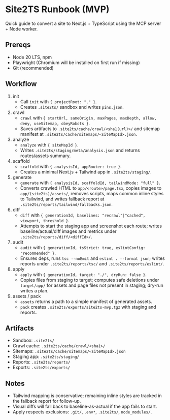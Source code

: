 # Site2TS Runbook (MVP)

Quick guide to convert a site to Next.js + TypeScript using the MCP server + Node worker.

## Prereqs
- Node 20 LTS, npm
- Playwright (Chromium will be installed on first run if missing)
- Git (recommended)

## Workflow
1. init
   - Call `init` with `{ projectRoot: "." }`.
   - Creates `.site2ts/` sandbox and writes `pins.json`.
2. crawl
   - `crawl` with `{ startUrl, sameOrigin, maxPages, maxDepth, allow, deny, useSitemap, obeyRobots }`.
   - Saves artifacts to `.site2ts/cache/crawl/<sha1(url)>/` and sitemap manifest at `.site2ts/cache/sitemaps/<siteMapId>.json`.
3. analyze
   - `analyze` with `{ siteMapId }`.
   - Writes `.site2ts/staging/meta/analysis.json` and returns routes/assets summary.
4. scaffold
   - `scaffold` with `{ analysisId, appRouter: true }`.
   - Creates a minimal Next.js + Tailwind app in `.site2ts/staging/`.
5. generate
   - `generate` with `{ analysisId, scaffoldId, tailwindMode: "full" }`.
   - Converts crawled HTML to `app/<route>/page.tsx`, copies images to `app/(site2ts)/assets/`, removes scripts, maps common inline styles to Tailwind, and writes fallback report at `.site2ts/reports/tailwind/fallbacks.json`.
6. diff
   - `diff` with `{ generationId, baselines: "recrawl"|"cached", viewport, threshold }`.
   - Attempts to start the staging app and screenshot each route; writes baseline/actual/diff images and metrics under `.site2ts/reports/diff/<diffId>/`.
7. audit
   - `audit` with `{ generationId, tsStrict: true, eslintConfig: "recommended" }`.
   - Ensures deps, runs `tsc --noEmit` and `eslint . --format json`; writes reports under `.site2ts/reports/tsc/` and `.site2ts/reports/eslint/`.
8. apply
   - `apply` with `{ generationId, target: "./", dryRun: false }`.
   - Copies files from staging to target; computes safe deletions under `target/app/` for assets and page files not present in staging; dry-run writes a plan.
9. assets / pack
   - `assets` returns a path to a simple manifest of generated assets.
   - `pack` creates `.site2ts/exports/site2ts-mvp.tgz` with staging and reports.

## Artifacts
- Sandbox: `.site2ts/`
- Crawl cache: `.site2ts/cache/crawl/<sha1>/`
- Sitemaps: `.site2ts/cache/sitemaps/<siteMapId>.json`
- Staging app: `.site2ts/staging/`
- Reports: `.site2ts/reports/`
- Exports: `.site2ts/exports/`

## Notes
- Tailwind mapping is conservative; remaining inline styles are tracked in the fallback report for follow-up.
- Visual diffs will fall back to baseline-as-actual if the app fails to start.
- Apply respects exclusions: `.git/`, `.env*`, `.site2ts/`, `node_modules/`.

